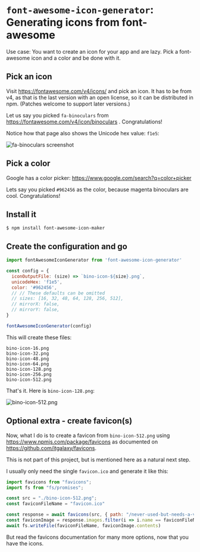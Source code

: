 # `font-awesome-icon-generator`: Generating icons from font-awesome

Use case: You want to create an icon for your app and are lazy. Pick a
font-awesome icon and a color and be done with it.

## Pick an icon

Visit https://fontawesome.com/v4/icons/ and pick an icon. It has to be from v4,
as that is the last version with an open license, so it can be distributed in
npm. (Patches welcome to support later versions.)

Let us say you picked `fa-binoculars` from
https://fontawesome.com/v4/icon/binoculars . Congratulations!

Notice how that page also shows the Unicode hex value: `f1e5`:

![fa-binoculars screenshot](https://i.imgur.com/rw9LiHM.png)

## Pick a color

Google has a color picker: https://www.google.com/search?q=color+picker

Lets say you picked `#962456` as the color, because magenta binoculars are cool.
Congratulations!

## Install it

```shell
$ npm install font-awesome-icon-maker
```

## Create the configuration and go

```javascript
import fontAwesomeIconGenerator from 'font-awesome-icon-generator'

const config = {
  iconOutputFile: (size) => `bino-icon-${size}.png`,
  unicodeHex: 'f1e5',
  color: '#962456',
  // // These defaults can be omitted
  // sizes: [16, 32, 48, 64, 128, 256, 512],
  // mirrorX: false,
  // mirrorY: false,
}

fontAwesomeIconGenerator(config)
```

This will create these files:

```
bino-icon-16.png
bino-icon-32.png
bino-icon-48.png
bino-icon-64.png
bino-icon-128.png
bino-icon-256.png
bino-icon-512.png
```

That's it. Here is `bino-icon-128.png`:

![bino-icon-512.png](https://i.imgur.com/vrD36d1.png)

## Optional extra - create favicon(s)

Now, what I do is to create a favicon from `bino-icon-512.png` using
https://www.npmjs.com/package/favicons as documented on
https://github.com/itgalaxy/favicons. 

This is not part of this project, but is mentioned here as a natural next step.

I usually only need the single `favicon.ico` and generate it like this:

```javascript
import favicons from "favicons";
import fs from "fs/promises";

const src = "./bino-icon-512.png";
const faviconFileName = "favicon.ico"

const response = await favicons(src, { path: "/never-used-but-needs-a-value"});
const faviconImage = response.images.filter(i => i.name == faviconFileName)[0]
await fs.writeFile(faviconFileName, faviconImage.contents)
```

But read the favicons documentation for many more options, now that you have the
icons.